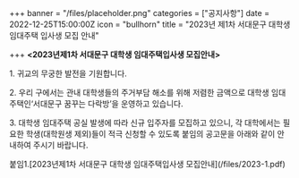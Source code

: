 +++
banner = "/files/placeholder.png"
categories = ["공지사항"]
date = 2022-12-25T15:00:00Z
icon = "bullhorn"
title = "2023년 제1차 서대문구 대학생 임대주택 입사생 모집 안내"

+++
**<2023년제1차 서대문구 대학생 임대주택입사생 모집안내>**

1\. 귀교의 무궁한 발전을 기원합니다.

2\. 우리 구에서는 관내 대학생들의 주거부담 해소를 위해 저렴한 금액으로 대학생 임대주택인‘서대문구 꿈꾸는 다락방’을 운영하고 있습니다.

3\. 대학생 임대주택 공실 발생에 따라 신규 입주자를 모집하고 있으니, 각 대학에서는 필요한 학생(대학원생 제외)들이 적극 신청할 수 있도록 붙임의 공고문을 아래와 같이 안내하여 주시기 바랍니다.

붙임1.\[2023년제1차 서대문구 대학생 임대주택입사생 모집안내\](/files/2023-1.pdf)